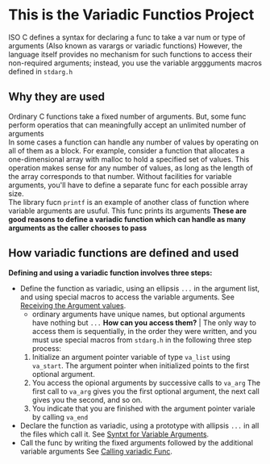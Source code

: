 # This is the Variadic Functios Project
ISO C defines a syntax for declaring a func to take a var num or type of arguments (Also known as varargs or variadic functions) However, the language itself provides no mechanism for such functions to access their non-required arguments; instead, you use the variable arggguments macros defined in `stdarg.h`
## Why they are used
Ordinary C functions take a fixed number of arguments. But, some func perform operatios that can meaningfully accept an unlimited number of arguments<br />
In some cases a function can handle any number of values by operating on all of them as a block. For example, consider a function that allocates a one-dimensional array with malloc to hold a specified set of values. This operation makes sense for any number of values, as long as the length of the array corresponds to that number. Without facilities for variable arguments, you'll have to define a separate func for each possible array size.<br />
The library fucn `printf` is an example of another class of function where variable arguments are usuful. This func prints its arguments **These are good reasons to define a variadic function which can handle as many arguments as the caller chooses to pass**
## How variadic functions are defined and used
**Defining and using a variadic function involves three steps:**
* Define the function as variadic, using an ellipsis `...` in the argument list, and using special macros to access the variable arguments. See [Receiving the Argument values](https://www.gnu.org/software/libc/manual/html_node/Receiving-Arguments.html). <br />
	* ordinary arguments have unique names, but optional arguments have nothing but `...` **How can you access them?** | The only way to access them is sequentially, in the order they were written, and you must use special macros from `stdarg.h` in the following three step process:
	1. Initialize an argument pointer variable of type `va_list` using `va_start`. The argument pointer when initialized points to the first optional argument.
	2. You access the opional arguments by successive calls to `va_arg` The first call to `va_arg` gives you the first optional argument, the next call gives you the second, and so on.
	3. You indicate that you are finished with the argument pointer variale by calling `va_end`
* Declare the function as variadic, using a prototype with allipsis `...` in all the files which call it. See [Syntxt for Variable Arguments](https://www.gnu.org/software/libc/manual/html_node/Variadic-Prototypes.html).
* Call the func by writing the fixed arguments followed by the additional variable arguments See [Calling variadic Func](https://www.gnu.org/software/libc/manual/html_node/Calling-Variadics.html).

